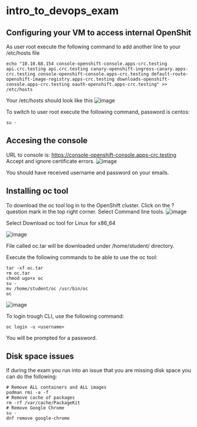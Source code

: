 # intro_to_devops_exam

## Configuring your VM to access internal OpenShit
As user root execute the following command to add another line to your /etc/hosts file
```
echo "10.10.68.154 console-openshift-console.apps-crc.testing api.crc.testing api.crc.testing canary-openshift-ingress-canary.apps-crc.testing console-openshift-console.apps-crc.testing default-route-openshift-image-registry.apps-crc.testing downloads-openshift-console.apps-crc.testing oauth-openshift.apps-crc.testing" >> /etc/hosts
```
Your /etc/hosts should look like this
![image](https://github.com/jstanesic/intro_to_devops_exam/assets/91891125/7d4a4845-5951-4c3f-b15e-abde6ed2a3f6)

To switch to user root execute the following command, password is centos:
```
su -
```

## Accesing the console
URL to console is: https://console-openshift-console.apps-crc.testing
Accept and ignore certificate errors.
![image](https://github.com/jstanesic/intro_to_devops_exam/assets/91891125/fd46d3a2-d48b-441e-937b-947c3be41168)

You should have received username and password on your emails.

## Installing oc tool
To download the oc tool log in to the OpenShift cluster. Click on the ? question mark in the top right corner. Select Command line tools.
![image](https://github.com/jstanesic/intro_to_devops_exam/assets/91891125/cbffcf42-e0d1-438c-95be-5f88fa4df0bf)


Select Download oc tool for Linux for x86_64

![image](https://github.com/jstanesic/intro_to_devops_exam/assets/91891125/6bec537e-f2df-46ed-8013-4dca35b48270)

File called oc.tar will be downloaded under /home/student/ directory.

Execute the following commands to be able to use the oc tool:
```
tar -xf oc.tar
rm oc.tar
chmod ugo+x oc
su -
mv /home/student/oc /usr/bin/oc
oc
```
![image](https://github.com/jstanesic/intro_to_devops_exam/assets/91891125/1e57c1a7-507f-44eb-88b3-428ae9873de5)


To login trough CLI, use the following command:
```
oc login -u <username>
```
You will be prompted for a password.

## Disk space issues

If during the exam you run into an issue that you are missing disk space you can do the following:

```
# Remove ALL containers and ALL images
podman rmi -a -f
# Remove cache of packages
rm -rf /var/cache/PackageKit
# Remove Google Chrome
su -
dnf remove google-chrome
```
